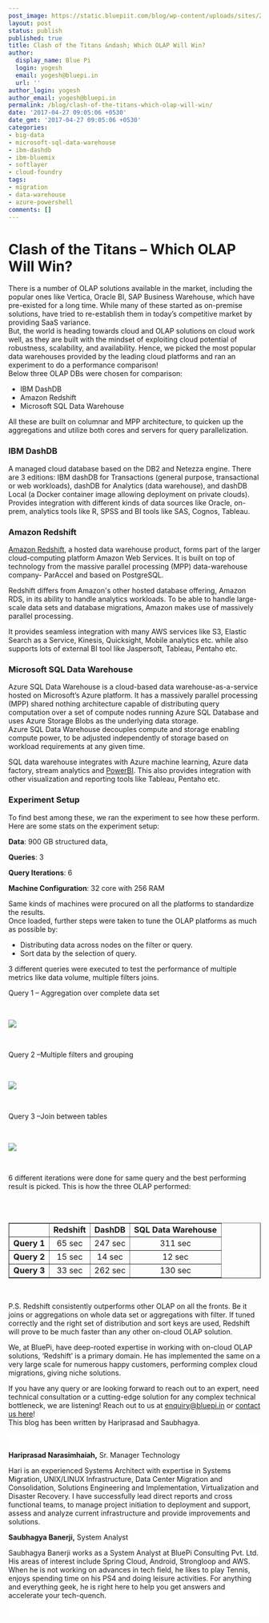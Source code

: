 ```yaml
---
post_image: https://static.bluepiit.com/blog/wp-content/uploads/sites/2/2017/04/Blog-Clash-Of-the-Titans.jpg
layout: post
status: publish
published: true
title: Clash of the Titans &ndash; Which OLAP Will Win?
author:
  display_name: Blue Pi
  login: yogesh
  email: yogesh@bluepi.in
  url: ''
author_login: yogesh
author_email: yogesh@bluepi.in
permalink: /blog/clash-of-the-titans-which-olap-will-win/
date: '2017-04-27 09:05:06 +0530'
date_gmt: '2017-04-27 09:05:06 +0530'
categories:
- big-data
- microsoft-sql-data-warehouse
- ibm-dashdb
- ibm-bluemix
- softlayer
- cloud-foundry
tags:
- migration
- data-warehouse
- azure-powershell
comments: []
---
```

# Clash of the Titans &ndash; Which OLAP Will Win?
<p>There is a number of OLAP solutions available in the market, including the popular ones like Vertica, Oracle BI, SAP Business Warehouse, which have pre-existed for a long time. While many of these started as on-premise solutions, have tried to re-establish them in today&rsquo;s competitive market by providing SaaS variance.<br />
But, the world is heading towards cloud and OLAP solutions on cloud work well, as they are built with the mindset of exploiting cloud potential of robustness, scalability, and availability. Hence, we picked the most popular data warehouses provided by the leading cloud platforms and ran an experiment to do a performance comparison!<br />
Below three OLAP DBs were chosen for comparison:</p>
<ul>
<li>IBM DashDB</li>
<li>Amazon Redshift</li>
<li>Microsoft SQL Data Warehouse</li>
</ul>
<p>All these are built on columnar and MPP architecture, to quicken up the aggregations and utilize both cores and servers for query parallelization.</p>
<h3>IBM DashDB</h3>
<p>A managed cloud database based on the DB2 and Netezza engine. There are 3 editions: IBM dashDB for Transactions (general purpose, transactional or web workloads), dashDB for Analytics (data warehouse), and dashDB Local (a Docker container image allowing deployment on private clouds).<br />
Provides integration with different kinds of data sources like Oracle, on-prem, analytics tools like R, SPSS and BI tools like SAS, Cognos, Tableau.</p>
<h3>Amazon Redshift</h3>
<p><a href="https://www.bluepiit.com/blog/redshift-remodelling-foes-friends-and-dimensions/">Amazon Redshift</a>, a hosted data warehouse product, forms part of the larger cloud-computing platform Amazon Web Services. It is built on top of technology from the massive parallel processing (MPP) data-warehouse company- ParAccel and based on PostgreSQL.</p>
<p>Redshift differs from Amazon's other hosted database offering, Amazon RDS, in its ability to handle analytics workloads. To be able to handle large-scale data sets and database migrations, Amazon makes use of massively parallel processing.</p>
<p>It provides seamless integration with many AWS services like S3, Elastic Search as a Service, Kinesis, Quicksight, Mobile analytics etc. while also supports lots of external BI tool like Jaspersoft, Tableau, Pentaho etc.</p>
<h3>Microsoft SQL Data Warehouse</h3>
<p>Azure SQL Data Warehouse is a cloud-based data warehouse-as-a-service hosted on Microsoft&rsquo;s Azure platform. It has a massively parallel processing (MPP) shared nothing architecture capable of distributing query computation over a set of compute nodes running Azure SQL Database and uses Azure Storage Blobs as the underlying data storage.<br />
Azure SQL Data Warehouse decouples compute and storage enabling compute power, to be adjusted independently of storage based on workload requirements at any given time.</p>
<p>SQL data warehouse integrates with Azure machine learning, Azure data factory, stream analytics and <a href="https://www.bluepiit.com/blog/in-data-we-trust-power-bi-and-its-capabilities/">PowerBI</a>. This also provides integration with other visualization and reporting tools like Tableau, Pentaho etc.</p>
<h3>Experiment Setup</h3>
<p>To find best among these, we ran the experiment to see how these perform. Here are some stats on the experiment setup:</p>
<p><strong>Data</strong>: 900 GB structured data,</p>
<p><strong>Queries</strong>: 3 </p>
<p><strong>Query Iterations</strong>: 6 </p>
<p><strong>Machine Configuration</strong>: 32 core with 256 RAM </p>
<p>Same kinds of machines were procured on all the platforms to standardize the results.<br />
Once loaded, further steps were taken to tune the OLAP platforms as much as possible by:</p>
<ul>
<li>Distributing data across nodes on the filter or query.</li>
<li>Sort data by the selection of query.</li>
</ul>
<p>3 different queries were executed to test the performance of multiple metrics like data volume, multiple filters joins.</p>
<p>Query 1 &ndash; Aggregation over complete data set</p>
<p><br>
<div class="col-md-12"><img class="img-responsive blog_image_size" src="https://dhh0yoio3ikfv.cloudfront.net/blog/wp-content/uploads/sites/2/2017/04/img1.png" /></div>
<p><br>
<p>Query 2 &ndash;Multiple filters and grouping </p>
<p><br>
<div class="col-md-12"><img class="img-responsive blog_image_size" src="https://dhh0yoio3ikfv.cloudfront.net/blog/wp-content/uploads/sites/2/2017/04/img2.png" /></div>
<p><br>
<p>Query 3 &ndash;Join between tables</p>
<p><br>
<div class="col-md-12"><img class="img-responsive blog_image_size" src="https://dhh0yoio3ikfv.cloudfront.net/blog/wp-content/uploads/sites/2/2017/04/img3.png" /></div>
<p><br>
<p>6 different iterations were done for same query and the best performing result is picked. This is how the three OLAP performed:</p>
<p><br><br />
<table style="text-align: center;" border="1" width="100%">
<tbody>
<tr>
<td></td>
<td><strong>Redshift</strong></td>
<td><strong>DashDB</strong></td>
<td><strong>SQL Data Warehouse</strong></td>
</tr>
<tr>
<td><strong>Query 1</strong></td>
<td>65 sec</td>
<td>247 sec</td>
<td>311 sec</td>
</tr>
<tr>
<td><strong>Query 2</strong></td>
<td>15 sec</td>
<td>14 sec</td>
<td>12 sec</td>
</tr>
<tr>
<td><strong>Query 3</strong></td>
<td>33 sec</td>
<td>262 sec</td>
<td>130 sec</td>
</tr>
</tbody>
</table>
<p><br>
<p>P.S. Redshift consistently outperforms other OLAP on all the fronts. Be it joins or aggregations on whole data set or aggregations with filter. If tuned correctly and the right set of distribution and sort keys are used, Redshift will prove to be much faster than any other on-cloud OLAP solution.</p>
<p>We, at BluePi, have deep-rooted expertise in working with on-cloud OLAP solutions, &lsquo;Redshift&rsquo; is a primary domain. He has implemented the same on a very large scale for numerous happy customers, performing complex cloud migrations, giving niche solutions.</p>
<p>If you have any query or are looking forward to reach out to an expert, need technical consultation or a cutting-edge solution for any complex technical bottleneck, we are listening! Reach out to us at <a href="mailto:enquiry@bluepi.in">enquiry@bluepi.in</a> or <a href="https://www.bluepiit.com/contact-us">contact us here</a>!<br />
This blog has been written by Hariprasad and Saubhagya.</p>
<div class="col-md-12" style="background-color: #fff; margin-top: 10px; margin-bottom: 20px; padding-top: 20px; padding-bottom: 20px;">
<div class="col-md-12">
<p><strong>Hariprasad Narasimhaiah,</strong> Sr. Manager Technology</p>
<p>Hari is an experienced Systems Architect with expertise in Systems Migration, UNIX/LINUX Infrastructure, Data Center Migration and Consolidation, Solutions Engineering and Implementation, Virtualization and Disaster Recovery. I have successfully lead direct reports and cross functional teams, to manage project initiation to deployment and support, assess and analyze current infrastructure and provide improvements and solutions.
</p>
</div>
<p><strong>Saubhagya Banerji,</strong> System Analyst</p>
<p>Saubhagya Banerji works as a System Analyst at BluePi Consulting Pvt. Ltd. His areas of interest include Spring Cloud, Android, Strongloop and AWS. When he is not working on advances in tech field, he likes to play Tennis, enjoys spending time on his PS4 and doing leisure activities. For anything and everything geek, he is right here to help you get answers and accelerate your tech-quench.
</p>
